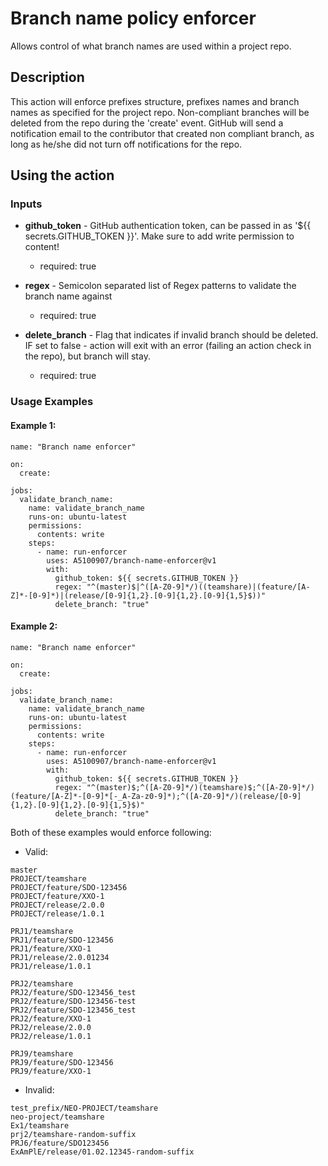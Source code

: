 # Branch name policy enforcer

Allows control of what branch names are used within a project repo.

## Description

This action will enforce prefixes structure, prefixes names and branch names as specified for the project repo. Non-compliant branches will be deleted from the repo during the 'create' event.
GitHub will send a notification email to the contributor that created non compliant branch, as long as he/she did not turn off notifications for the repo.

## Using the action

### Inputs
* __github_token__ - GitHub authentication token, can be passed in as '${{ secrets.GITHUB_TOKEN }}'. Make sure to add write permission to content!
    * required: true

* __regex__ - Semicolon separated list of Regex patterns to validate the branch name against
    * required: true

* __delete_branch__ - Flag that indicates if invalid branch should be deleted. IF set to false - action will exit with an error (failing an action check in the repo), but branch will stay.
    * required: true

### Usage Examples
#### Example 1:
```
name: "Branch name enforcer"

on:
  create:

jobs:
  validate_branch_name:
    name: validate_branch_name
    runs-on: ubuntu-latest
    permissions:
      contents: write
    steps:
      - name: run-enforcer
        uses: A5100907/branch-name-enforcer@v1
        with:
          github_token: ${{ secrets.GITHUB_TOKEN }}
          regex: "^(master)$|^([A-Z0-9]*/)((teamshare)|(feature/[A-Z]*-[0-9]*)|(release/[0-9]{1,2}.[0-9]{1,2}.[0-9]{1,5}$))"
          delete_branch: "true"
```
#### Example 2:
```
name: "Branch name enforcer"

on:
  create:

jobs:
  validate_branch_name:
    name: validate_branch_name
    runs-on: ubuntu-latest
    permissions:
      contents: write
    steps:
      - name: run-enforcer
        uses: A5100907/branch-name-enforcer@v1
        with:
          github_token: ${{ secrets.GITHUB_TOKEN }}
          regex: "^(master)$;^([A-Z0-9]*/)(teamshare)$;^([A-Z0-9]*/)(feature/[A-Z]*-[0-9]*[-_A-Za-z0-9]*);^([A-Z0-9]*/)(release/[0-9]{1,2}.[0-9]{1,2}.[0-9]{1,5}$)"
          delete_branch: "true"
```
Both of these examples would enforce following:

  * Valid:
  ```
  master
  PROJECT/teamshare
  PROJECT/feature/SDO-123456
  PROJECT/feature/XXO-1
  PROJECT/release/2.0.0
  PROJECT/release/1.0.1

  PRJ1/teamshare
  PRJ1/feature/SDO-123456
  PRJ1/feature/XXO-1
  PRJ1/release/2.0.01234
  PRJ1/release/1.0.1

  PRJ2/teamshare
  PRJ2/feature/SDO-123456_test
  PRJ2/feature/SDO-123456-test
  PRJ2/feature/SDO-123456_test
  PRJ2/feature/XXO-1
  PRJ2/release/2.0.0
  PRJ2/release/1.0.1

  PRJ9/teamshare
  PRJ9/feature/SDO-123456
  PRJ9/feature/XXO-1
  ```

  * Invalid:
  ```
  test_prefix/NEO-PROJECT/teamshare
  neo-project/teamshare
  Ex1/teamshare
  prj2/teamshare-random-suffix
  PRJ6/feature/SDO123456
  ExAmPlE/release/01.02.12345-random-suffix
  ```

